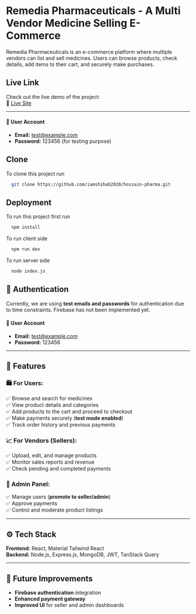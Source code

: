 
# Remedia Pharmaceuticals - A Multi Vendor Medicine Selling E-Commerce

Remedia Pharmaceuticals is an e-commerce platform where multiple vendors can list and sell medicines. Users can browse products, check details, add items to their cart, and securely make purchases.

## Live Link

Check out the live demo of the project:  
🔗 [Live Site](https://your-live-site-url.com)

---

#### 👤 User Account  
- **Email:** test@example.com  
- **Password:** 123456  (for testing purpose)


## Clone

To clone this project run

```bash
  git clone https://github.com/iamshihab2020/hossain-pharma.git
```



## Deployment

To run this project first run

```bash
  npm install
```


To run client side

```bash
  npm run dev
```


To run server side

```bash
  node index.js
```



## 🔐 Authentication  
Currently, we are using **test emails and passwords** for authentication due to time constraints. Firebase has not been implemented yet.  

#### 👤 User Account  
- **Email:** test@example.com  
- **Password:** 123456  


---

## 🌟 Features  

### 🛍️ For Users:  
✅ Browse and search for medicines  
✅ View product details and categories  
✅ Add products to the cart and proceed to checkout  
✅ Make payments securely (**test mode enabled**)  
✅ Track order history and previous payments  

### 📈 For Vendors (Sellers):  
✅ Upload, edit, and manage products  
✅ Monitor sales reports and revenue  
✅ Check pending and completed payments  

### 🔧 Admin Panel:  
✅ Manage users (**promote to seller/admin**)  
✅ Approve payments  
✅ Control and moderate product listings  

---

## ⚙️ Tech Stack  

**Frontend:** React, Material Tailwind React  
**Backend:** Node.js, Express.js, MongoDB, JWT, TanStack Query  

---

## 🎯 Future Improvements  

- **Firebase authentication** integration  
- **Enhanced payment gateway**  
- **Improved UI** for seller and admin dashboards  
